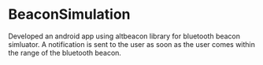 # BeaconSimulation

Developed an android app using altbeacon library for bluetooth beacon simluator.
A notification is sent to the user as soon as the user comes within the range of the bluetooth beacon.

